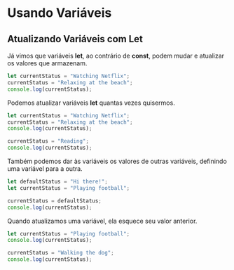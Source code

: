 # Usando Variáveis

## Atualizando Variáveis com Let

Já vimos que variáveis **let**, ao contrário de **const**, podem mudar e atualizar os valores que armazenam.

```js
let currentStatus = "Watching Netflix";
currentStatus = "Relaxing at the beach";
console.log(currentStatus);
```

Podemos atualizar variáveis **let** quantas vezes quisermos.

```js
let currentStatus = "Watching Netflix";
currentStatus = "Relaxing at the beach";
console.log(currentStatus);

currentStatus = "Reading";
console.log(currentStatus);
```

Também podemos dar às variáveis os valores de outras variáveis, definindo uma variável para a outra.

```js
let defaultStatus = "Hi there!";
let currentStatus = "Playing football";

currentStatus = defaultStatus;
console.log(currentStatus);
```

Quando atualizamos uma variável, ela esquece seu valor anterior.

```js
let currentStatus = "Playing football";
console.log(currentStatus);

currentStatus = "Walking the dog";
console.log(currentStatus);